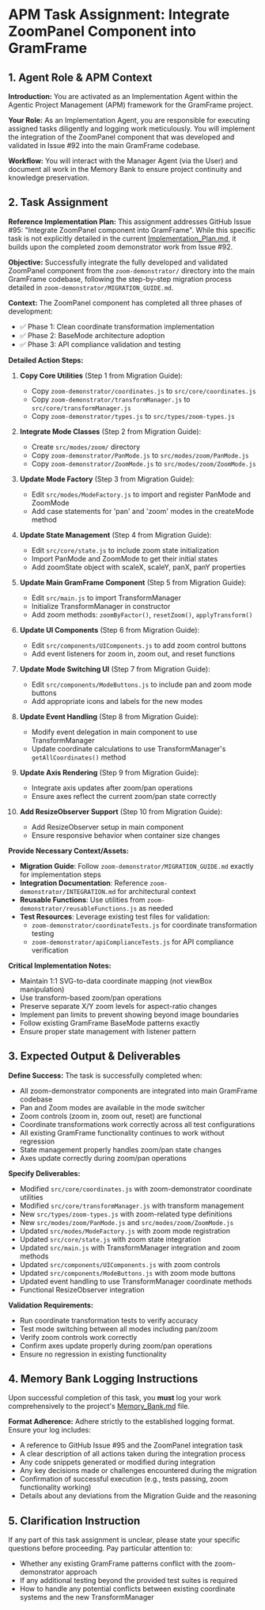 # APM Task Assignment: Integrate ZoomPanel Component into GramFrame

## 1. Agent Role & APM Context

**Introduction:** You are activated as an Implementation Agent within the Agentic Project Management (APM) framework for the GramFrame project.

**Your Role:** As an Implementation Agent, you are responsible for executing assigned tasks diligently and logging work meticulously. You will implement the integration of the ZoomPanel component that was developed and validated in Issue #92 into the main GramFrame codebase.

**Workflow:** You will interact with the Manager Agent (via the User) and document all work in the Memory Bank to ensure project continuity and knowledge preservation.

## 2. Task Assignment

**Reference Implementation Plan:** This assignment addresses GitHub Issue #95: "Integrate ZoomPanel component into GramFrame". While this specific task is not explicitly detailed in the current [Implementation_Plan.md](../../Implementation_Plan.md), it builds upon the completed zoom demonstrator work from Issue #92.

**Objective:** Successfully integrate the fully developed and validated ZoomPanel component from the `zoom-demonstrator/` directory into the main GramFrame codebase, following the step-by-step migration process detailed in `zoom-demonstrator/MIGRATION_GUIDE.md`.

**Context:** The ZoomPanel component has completed all three phases of development:
- ✅ Phase 1: Clean coordinate transformation implementation
- ✅ Phase 2: BaseMode architecture adoption  
- ✅ Phase 3: API compliance validation and testing

**Detailed Action Steps:**

1. **Copy Core Utilities** (Step 1 from Migration Guide):
   - Copy `zoom-demonstrator/coordinates.js` to `src/core/coordinates.js`
   - Copy `zoom-demonstrator/transformManager.js` to `src/core/transformManager.js`
   - Copy `zoom-demonstrator/types.js` to `src/types/zoom-types.js`

2. **Integrate Mode Classes** (Step 2 from Migration Guide):
   - Create `src/modes/zoom/` directory
   - Copy `zoom-demonstrator/PanMode.js` to `src/modes/zoom/PanMode.js`
   - Copy `zoom-demonstrator/ZoomMode.js` to `src/modes/zoom/ZoomMode.js`

3. **Update Mode Factory** (Step 3 from Migration Guide):
   - Edit `src/modes/ModeFactory.js` to import and register PanMode and ZoomMode
   - Add case statements for 'pan' and 'zoom' modes in the createMode method

4. **Update State Management** (Step 4 from Migration Guide):
   - Edit `src/core/state.js` to include zoom state initialization
   - Import PanMode and ZoomMode to get their initial states
   - Add zoomState object with scaleX, scaleY, panX, panY properties

5. **Update Main GramFrame Component** (Step 5 from Migration Guide):
   - Edit `src/main.js` to import TransformManager
   - Initialize TransformManager in constructor
   - Add zoom methods: `zoomByFactor()`, `resetZoom()`, `applyTransform()`

6. **Update UI Components** (Step 6 from Migration Guide):
   - Edit `src/components/UIComponents.js` to add zoom control buttons
   - Add event listeners for zoom in, zoom out, and reset functions

7. **Update Mode Switching UI** (Step 7 from Migration Guide):
   - Edit `src/components/ModeButtons.js` to include pan and zoom mode buttons
   - Add appropriate icons and labels for the new modes

8. **Update Event Handling** (Step 8 from Migration Guide):
   - Modify event delegation in main component to use TransformManager
   - Update coordinate calculations to use TransformManager's `getAllCoordinates()` method

9. **Update Axis Rendering** (Step 9 from Migration Guide):
   - Integrate axis updates after zoom/pan operations
   - Ensure axes reflect the current zoom/pan state correctly

10. **Add ResizeObserver Support** (Step 10 from Migration Guide):
    - Add ResizeObserver setup in main component
    - Ensure responsive behavior when container size changes

**Provide Necessary Context/Assets:**

- **Migration Guide**: Follow `zoom-demonstrator/MIGRATION_GUIDE.md` exactly for implementation steps
- **Integration Documentation**: Reference `zoom-demonstrator/INTEGRATION.md` for architectural context
- **Reusable Functions**: Use utilities from `zoom-demonstrator/reusableFunctions.js` as needed
- **Test Resources**: Leverage existing test files for validation:
  - `zoom-demonstrator/coordinateTests.js` for coordinate transformation testing
  - `zoom-demonstrator/apiComplianceTests.js` for API compliance verification

**Critical Implementation Notes:**
- Maintain 1:1 SVG-to-data coordinate mapping (not viewBox manipulation)
- Use transform-based zoom/pan operations
- Preserve separate X/Y zoom levels for aspect-ratio changes
- Implement pan limits to prevent showing beyond image boundaries
- Follow existing GramFrame BaseMode patterns exactly
- Ensure proper state management with listener pattern

## 3. Expected Output & Deliverables

**Define Success:** The task is successfully completed when:
- All zoom-demonstrator components are integrated into main GramFrame codebase
- Pan and Zoom modes are available in the mode switcher
- Zoom controls (zoom in, zoom out, reset) are functional
- Coordinate transformations work correctly across all test configurations
- All existing GramFrame functionality continues to work without regression
- State management properly handles zoom/pan state changes
- Axes update correctly during zoom/pan operations

**Specify Deliverables:**
- Modified `src/core/coordinates.js` with zoom-demonstrator coordinate utilities
- Modified `src/core/transformManager.js` with transform management
- New `src/types/zoom-types.js` with zoom-related type definitions
- New `src/modes/zoom/PanMode.js` and `src/modes/zoom/ZoomMode.js`
- Updated `src/modes/ModeFactory.js` with zoom mode registration
- Updated `src/core/state.js` with zoom state integration
- Updated `src/main.js` with TransformManager integration and zoom methods
- Updated `src/components/UIComponents.js` with zoom controls
- Updated `src/components/ModeButtons.js` with zoom mode buttons
- Updated event handling to use TransformManager coordinate methods
- Functional ResizeObserver integration

**Validation Requirements:**
- Run coordinate transformation tests to verify accuracy
- Test mode switching between all modes including pan/zoom
- Verify zoom controls work correctly
- Confirm axes update properly during zoom/pan operations
- Ensure no regression in existing functionality

## 4. Memory Bank Logging Instructions

Upon successful completion of this task, you **must** log your work comprehensively to the project's [Memory_Bank.md](../../Memory_Bank.md) file.

**Format Adherence:** Adhere strictly to the established logging format. Ensure your log includes:
- A reference to GitHub Issue #95 and the ZoomPanel integration task
- A clear description of all actions taken during the integration process
- Any code snippets generated or modified during integration
- Any key decisions made or challenges encountered during the migration
- Confirmation of successful execution (e.g., tests passing, zoom functionality working)
- Details about any deviations from the Migration Guide and the reasoning

## 5. Clarification Instruction

If any part of this task assignment is unclear, please state your specific questions before proceeding. Pay particular attention to:
- Whether any existing GramFrame patterns conflict with the zoom-demonstrator approach
- If any additional testing beyond the provided test suites is required
- How to handle any potential conflicts between existing coordinate systems and the new TransformManager